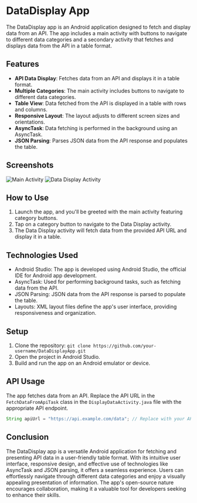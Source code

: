 # DataDisplay App

The DataDisplay app is an Android application designed to fetch and display data from an API. The app includes a main activity with buttons to navigate to different data categories and a secondary activity that fetches and displays data from the API in a table format.

## Features

- **API Data Display**: Fetches data from an API and displays it in a table format.
- **Multiple Categories**: The main activity includes buttons to navigate to different data categories.
- **Table View**: Data fetched from the API is displayed in a table with rows and columns.
- **Responsive Layout**: The layout adjusts to different screen sizes and orientations.
- **AsyncTask**: Data fetching is performed in the background using an AsyncTask.
- **JSON Parsing**: Parses JSON data from the API response and populates the table.

## Screenshots

![Main Activity](screenshots/main_activity.png)
![Data Display Activity](screenshots/data_display_activity.png)

## How to Use

1. Launch the app, and you'll be greeted with the main activity featuring category buttons.
2. Tap on a category button to navigate to the Data Display activity.
3. The Data Display activity will fetch data from the provided API URL and display it in a table.

## Technologies Used

- Android Studio: The app is developed using Android Studio, the official IDE for Android app development.
- AsyncTask: Used for performing background tasks, such as fetching data from the API.
- JSON Parsing: JSON data from the API response is parsed to populate the table.
- Layouts: XML layout files define the app's user interface, providing responsiveness and organization.

## Setup

1. Clone the repository: `git clone https://github.com/your-username/DataDisplayApp.git`
2. Open the project in Android Studio.
3. Build and run the app on an Android emulator or device.

## API Usage

The app fetches data from an API. Replace the API URL in the `FetchDataFromApiTask` class in the `DisplayDataActivity.java` file with the appropriate API endpoint.

```java
String apiUrl = "https://api.example.com/data"; // Replace with your API URL
```

## Conclusion
The DataDisplay app is a versatile Android application for fetching and presenting API data in a user-friendly table format. With its intuitive user interface, responsive design, and effective use of technologies like AsyncTask and JSON parsing, it offers a seamless experience. Users can effortlessly navigate through different data categories and enjoy a visually appealing presentation of information. The app's open-source nature encourages collaboration, making it a valuable tool for developers seeking to enhance their skills.



